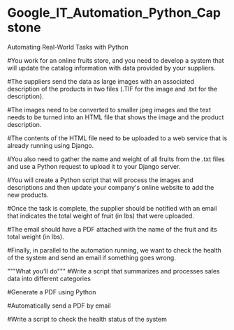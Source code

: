 # Google_IT_Automation_Python_Capstone
Automating Real-World Tasks with Python

#You work for an online fruits store, and you need to develop a system that will update the catalog information with data provided by your suppliers. 

#The suppliers send the data as large images with an associated description of the products in two files (.TIF for the image and .txt for the description). 

#The images need to be converted to smaller jpeg images and the text needs to be turned into an HTML file that shows the image and the product description. 

#The contents of the HTML file need to be uploaded to a web service that is already running using Django. 

#You also need to gather the name and weight of all fruits from the .txt files and use a Python request to upload it to your Django server.

#You will create a Python script that will process the images and descriptions and then update your company's online website to add the new products.

#Once the task is complete, the supplier should be notified with an email that indicates the total weight of fruit (in lbs) that were uploaded. 

#The email should have a PDF attached with the name of the fruit and its total weight (in lbs). 

#Finally, in parallel to the automation running, we want to check the health of the system and send an email if something goes wrong. 


"""What you'll do"""
#Write a script that summarizes and processes sales data into different categories 

#Generate a PDF using Python

#Automatically send a PDF by email 

#Write a script to check the health status of the system 
